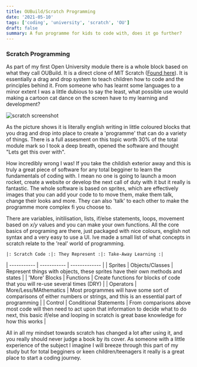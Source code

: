 ```yaml
---
title: OUBuild/Scratch Programming
date: '2021-05-10'
tags: ['coding', 'university', 'scratch', 'OU']
draft: false
summary: A fun programme for kids to code with, does it go further?
---
```


### Scratch Programming

As part of my first Open University module there is a whole block based on what they call OUBuild. It is a direct clone of MIT Scratch ([Found here](https://scratch.mit.edu/)). It is essentially a drag and drop system to teach children how to code and the principles behind it. From someone who has learnt some languages to a minor extent I was a little dubious to say the least, what possible use would making a cartoon cat dance on the screen have to my learning and development?

![scratch screenshot](/statit/images/scratch,png)

As the picture shows it is literally english writing in little coloured blocks that you drag and drop into place to create a 'programme' that can do a variety of things. There is a full assesment on this topic worth 30% of the total module mark so I took a deep breath, opened the software and thought "Lets get this over with".

How incredibly wrong I was! If you take the childish exterior away and this is truly a great piece of software for any total begginer to learn the fundamentals of coding with. I mean no one is going to launch a moon rocket, create a website or develop the next call of duty with it but it really is fantastic. The whole software is based on sprites, which are effectively images that you can add your code to to move them, make them talk, change their looks and more. They can also 'talk' to each other to make the programme more complex fi you choose to.

There are variables, initilisation, lists, if/else statements, loops, movement based on _x_/_y_ values and you can make your own functions. All the core basics of programing are there, just packaged with nice colours, english not syntax and a very easy to use a UI. Ive made a small list of what concepts in scratch relate to the 'real' world of programming.

    |: Scratch Code :|: They Represent :|: Take-Away Learning :|

| ----------- | ----------- | ------------- |
| Sprites | Objects/Classes | Represent things with objects, these sprites have their own methods and states |
| 'More' Blocks | Functions | Create functions for blocks of code that you will re-use several times (DRY) |
| Operators | More/Less/MAthematics | Most programmes will have some sort of comparisons of either numbers or strings, and this is an essential part of programming |
| Control | Conditional Statements | From comparisons above most code will then need to act upon that information to decide what to do next, this basic if/else and looping in scratch is great base knowledge for how this works |

All in all my mindset towards scratch has changed a lot after using it, and you really should never judge a book by its cover. As someone with a little experience of the subject I imagine I will breeze through this part of my study but for total begginers or keen children/teenagers it really is a great place to start a coding journey.
